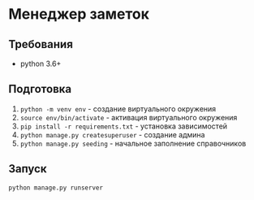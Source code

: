 # Менеджер заметок

## Требования

- python 3.6+

## Подготовка

1. `python -m venv env` - создание виртуального окружения
2. `source env/bin/activate` - активация виртуального окружения
3. `pip install -r requirements.txt` - установка зависимостей
4. `python manage.py createsuperuser` - создание админа
5. `python manage.py seeding` - начальное заполнение справочников

## Запуск

`python manage.py runserver`